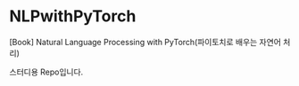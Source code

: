 # NLPwithPyTorch
[Book] Natural Language Processing with PyTorch(파이토치로 배우는 자연어 처리) 


스터디용 Repo입니다. 
